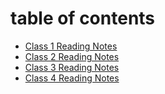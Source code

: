 # table of contents

- [Class 1 Reading Notes](class-01.md)
- [Class 2 Reading Notes](class-02.md)
- [Class 3 Reading Notes](class-03.md)
- [Class 4 Reading Notes](class-04.md)